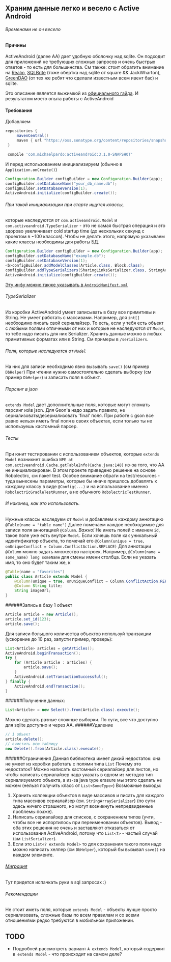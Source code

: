 ## Храним данные легко и весело с Active Android
###### Временами не оч весело

#### Причины
ActiveAndroid (далее AA) дает удобную оболочку над sqlite.
Он подходит для приложений не требующих сложных запросов и очень быстрых ответов - то есть для большинства.
См также: стоит обратить внимание на [Realm](https://realm.io/docs/java/latest/),
[SQLBrite](https://github.com/square/sqlbrite) (тоже обертка над sqlite от square && JackWharton),
[GreenDAO](http://greenrobot.org/greendao/) (от тех же ребят что сделали известным всем ивент бас)
и sqlite.

Это описание является выжимкой из [официального гайда](https://github.com/pardom/ActiveAndroid/wiki/Getting-started).
И результатом моего опыта работы с ActiveAndroid

#### Требования

Добавляем

```groovy
repositories {
     mavenCentral()
     maven { url "https://oss.sonatype.org/content/repositories/snapshots/" }
 }

 compile 'com.michaelpardo:activeandroid:3.1.0-SNAPSHOT'
```

И перед использованием инициализируем (обычно в `Application.onCreate()`)

```java
Configuration.Builder configBuilder = new Configuration.Builder(app);
configBuilder.setDatabaseName("your_db_name.db");
configBuilder.setDatabaseVersion(1);
ActiveAndroid.initialize(configBuilder.create());
```

###### При такой инициализации при старте ищутся классы,
которые наследуются от `com.activeandroid.Model` 
и `com.activeandroid.TypeSerializer` - это не самая быстрая операция и это здорово увеличивает cold startup time (до нескольких секунд с проектом в ~100 классов).
Чтобы не делать этого, напрямую указываем какие классы необходимы для работы БД.

```java
Configuration.Builder configBuilder = new Configuration.Builder(app);
configBuilder.setDatabaseName("example.db");
configBuilder.setDatabaseVersion(1);
<b>configBuilder.addModelClasses(Article.class, Block.class);
configBuilder.addTypeSerializers(SharingLinksSerializer.class, StringArraySerializer.class, ListSerializer.class);</b>
ActiveAndroid.initialize(configBuilder.create());
```
[Эту инфу можно также указывать в `AndroidManifest.xml`](https://github.com/pardom/ActiveAndroid/wiki/Creating-your-database-model#speeding-up-application-startup)

###### TypeSerializer
Из коробки ActiveAndroid умеет записывать в базу все примитивы и String.
Не умеет работать с массивами. Например, для `int[]` необходимо писать свой сериалайзер.
То есть, если у тебя есть объект с любыми полями отличными от них и которые не наследуются от `Model`, то тебе надо писать для них Serializer.
Хранить данные можно в любых примитивных форматах или в String. См примеры в `/serializers`.

###### Поля, которые наследуются от `Model`
На них для записи необходимо явно вызывать `save()` (см пример `DbHelper`)
При чтении нужно самостоятельно сделать выборку (см пример `DbHelper`) и записать поля в объект.

###### Парсинг в json
`extends Model` дает дополнительные поля, которые могут сломать парсинг из\в json.
Для Gson'а надо задать правило, не сериализовать\десериализовать 'final' поля.
При работе с gson все равно нельзя иметь final поля в своих объектах, если только ты не используешь кастомный парсер.

###### Тесты
При юнит тестировании с использованием объектов, которые `extends Model` возникнет ошибка `NPE at com.activeandroid.Cache.getTableInfo(Cache.java:148)` из-за того, что AA не инициализирован.
В этом проекте приведено решение на основе Robolectirc, см пакет test. Особое внимание обрати на test/resources - туда вынесены параметры, которые бы иначе пришлось добавлять к каждому классу в виде
`@Config(...)` и на использование именно `RobolectricGradleTestRunner`, а не обычного `RobolectricTestRunner`.

###### И наконец, как это использовать.
Нужные классы наследуем от `Model` и добавляем к каждому аннотацию `@Table(name = "table name")`
Далее помечаем каждое необходимые для записи поля аннотацией `@Column`. _Важно!_ Не иметь полей с именем `id`, такое поле уже есть внутри `Model`.
Если хочешь поле как уникальный идентификатор объекта, то помечай его `@Column(unique = true, onUniqueConflict = Column.ConflictAction.REPLACE)`
Для аннотации `@Column` можно задать множество настроек. Например, `@Column(name = some_name) long someName` для смены имени столбца.
Если не указать имя, то оно будет таким же, к

```java
@Table(name = "favorites")
public class Article extends Model {
    @Column(unique = true, onUniqueConflict = Column.ConflictAction.REPLACE) long _id;
    @Column String title;
    String imageUrl;
}
```

######Запись в базу
1 объект
```java
Article article = new Article();
article.set_id(123);
article.save();
```

Для записи большого количества объектов используй транзакции (ускорение до 10 раз, запусти пример, проверь):
```java
List<Article> articles = getArticles();
ActiveAndroid.beginTransaction();
try {
    for (Article article : articles) {
        article.save();
    }
    ActiveAndroid.setTransactionSuccessful();
} finally {
    ActiveAndroid.endTransaction();
}
```
######Получение данных:
```java
List<Article> = new Select().from(Article.class).execute();
```
Можно сделать разные сложные выборки. По сути, все что доступно для sqlite доступно и через AA.
######Удаление
```java
// 1 объект
article.delete();
// очистить всю таблицу
new Delete().from(Article.class).execute();
```

######Ограничения
Данная библиотека имеет дикий недостаток: она не умеет из коробки работать с полями типа `List`
Почему это недостаток? Можно написать кастомный сериалайзер для листов,
но чтобы написать сериалайзер надо указать в одном из методов тип сериализуемого объекта,
а из-за java type erasure мы этого сделать не можем (нельзя получить класс от `List<SomeType>`)
Возможные выходы:
1. Хранить коллекции объектов в виде массивов и писать для каждого типа массивов сериалайзер (см. `StringArraySerializer`)
(по сути здесь ничего страшного, но могут возникнуть непредвиденные проблемы позже).
2. Написать сериалайзер для списков, с сохранением типов (учти, чтобы все не испортилось при переименовании объектов).
Вывод - оба этих решения не очень и заставляют отказаться от использования ActiveAndroid, потому что `List<T>` - частый случай
(см `ListSerializer`).
3. Если это `List<? extends Model>` то для сохранения такого поля надо можно написать хелпер (см `DbHelper`),
который бы вызывал `save()` на каждом элементе.

###### [Миграция](https://github.com/pardom/ActiveAndroid/wiki/Schema-migrations)
Тут придется испачкать руки в sql запросах :)

###### Рекомендации
Не стоит иметь поля, которые `extends Model` - объекты лучше просто сериализовать,
сложные базы по всем правилам и со всеми отношениями редко требуются в мобильном приложении.

## TODO
* Подробней рассмотреть вариант `A extends Model`, который содержит `B extends Model` - что происходит на самом деле?